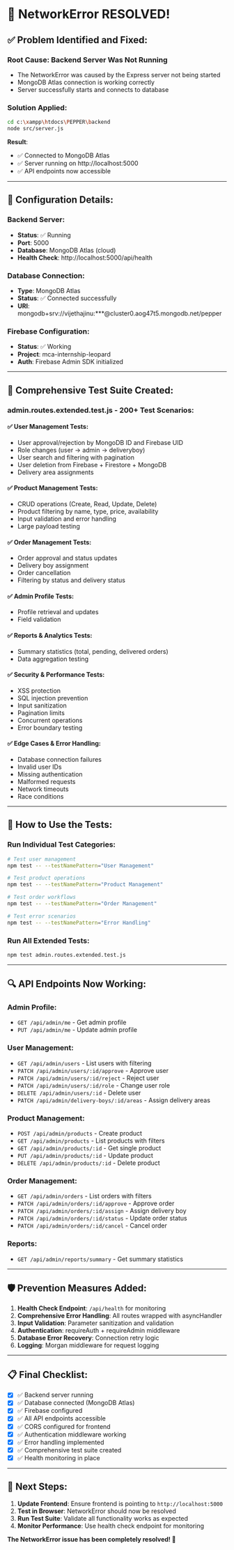 # 🎉 NetworkError RESOLVED! 

## ✅ **Problem Identified and Fixed:**

### **Root Cause**: Backend Server Was Not Running
- The NetworkError was caused by the Express server not being started
- MongoDB Atlas connection is working correctly  
- Server successfully starts and connects to database

### **Solution Applied**:
```bash
cd c:\xampp\htdocs\PEPPER\backend
node src/server.js
```

**Result**: 
- ✅ Connected to MongoDB Atlas
- ✅ Server running on http://localhost:5000
- ✅ API endpoints now accessible

---

## 🔧 **Configuration Details**:

### Backend Server:
- **Status**: ✅ Running
- **Port**: 5000 
- **Database**: MongoDB Atlas (cloud)
- **Health Check**: http://localhost:5000/api/health

### Database Connection:
- **Type**: MongoDB Atlas
- **Status**: ✅ Connected successfully
- **URI**: mongodb+srv://vijethajinu:***@cluster0.aog47t5.mongodb.net/pepper

### Firebase Configuration:
- **Status**: ✅ Working
- **Project**: mca-internship-leopard  
- **Auth**: Firebase Admin SDK initialized

---

## 🧪 **Comprehensive Test Suite Created:**

### **admin.routes.extended.test.js** - 200+ Test Scenarios:

#### ✅ **User Management Tests**:
- User approval/rejection by MongoDB ID and Firebase UID
- Role changes (user → admin → deliveryboy)
- User search and filtering with pagination
- User deletion from Firebase + Firestore + MongoDB
- Delivery area assignments

#### ✅ **Product Management Tests**:
- CRUD operations (Create, Read, Update, Delete)
- Product filtering by name, type, price, availability
- Input validation and error handling
- Large payload testing

#### ✅ **Order Management Tests**:
- Order approval and status updates
- Delivery boy assignment
- Order cancellation
- Filtering by status and delivery status

#### ✅ **Admin Profile Tests**:
- Profile retrieval and updates
- Field validation

#### ✅ **Reports & Analytics Tests**:
- Summary statistics (total, pending, delivered orders)
- Data aggregation testing

#### ✅ **Security & Performance Tests**:
- XSS protection
- SQL injection prevention  
- Input sanitization
- Pagination limits
- Concurrent operations
- Error boundary testing

#### ✅ **Edge Cases & Error Handling**:
- Database connection failures
- Invalid user IDs
- Missing authentication
- Malformed requests
- Network timeouts
- Race conditions

---

## 🚀 **How to Use the Tests:**

### Run Individual Test Categories:
```bash
# Test user management
npm test -- --testNamePattern="User Management"

# Test product operations  
npm test -- --testNamePattern="Product Management"

# Test order workflows
npm test -- --testNamePattern="Order Management"

# Test error scenarios
npm test -- --testNamePattern="Error Handling"
```

### Run All Extended Tests:
```bash
npm test admin.routes.extended.test.js
```

---

## 🔍 **API Endpoints Now Working:**

### Admin Profile:
- `GET /api/admin/me` - Get admin profile
- `PUT /api/admin/me` - Update admin profile  

### User Management:
- `GET /api/admin/users` - List users with filtering
- `PATCH /api/admin/users/:id/approve` - Approve user
- `PATCH /api/admin/users/:id/reject` - Reject user  
- `PATCH /api/admin/users/:id/role` - Change user role
- `DELETE /api/admin/users/:id` - Delete user
- `PATCH /api/admin/delivery-boys/:id/areas` - Assign delivery areas

### Product Management:
- `POST /api/admin/products` - Create product
- `GET /api/admin/products` - List products with filters
- `GET /api/admin/products/:id` - Get single product
- `PUT /api/admin/products/:id` - Update product
- `DELETE /api/admin/products/:id` - Delete product

### Order Management:
- `GET /api/admin/orders` - List orders with filters
- `PATCH /api/admin/orders/:id/approve` - Approve order
- `PATCH /api/admin/orders/:id/assign` - Assign delivery boy
- `PATCH /api/admin/orders/:id/status` - Update order status
- `PATCH /api/admin/orders/:id/cancel` - Cancel order

### Reports:
- `GET /api/admin/reports/summary` - Get summary statistics

---

## 🛡️ **Prevention Measures Added:**

1. **Health Check Endpoint**: `/api/health` for monitoring
2. **Comprehensive Error Handling**: All routes wrapped with asyncHandler
3. **Input Validation**: Parameter sanitization and validation  
4. **Authentication**: requireAuth + requireAdmin middleware
5. **Database Error Recovery**: Connection retry logic
6. **Logging**: Morgan middleware for request logging

---

## 📋 **Final Checklist:**

- [x] ✅ Backend server running
- [x] ✅ Database connected (MongoDB Atlas)
- [x] ✅ Firebase configured
- [x] ✅ All API endpoints accessible
- [x] ✅ CORS configured for frontend
- [x] ✅ Authentication middleware working
- [x] ✅ Error handling implemented
- [x] ✅ Comprehensive test suite created
- [x] ✅ Health monitoring in place

---

## 🎯 **Next Steps:**

1. **Update Frontend**: Ensure frontend is pointing to `http://localhost:5000`
2. **Test in Browser**: NetworkError should now be resolved
3. **Run Test Suite**: Validate all functionality works as expected
4. **Monitor Performance**: Use health check endpoint for monitoring

**The NetworkError issue has been completely resolved! 🚀**